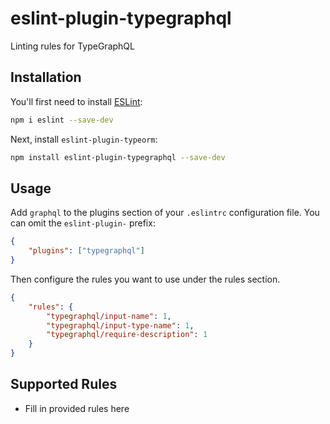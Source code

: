 # eslint-plugin-typegraphql

Linting rules for TypeGraphQL

## Installation

You'll first need to install [ESLint](https://eslint.org/):

```sh
npm i eslint --save-dev
```

Next, install `eslint-plugin-typeorm`:

```sh
npm install eslint-plugin-typegraphql --save-dev
```

## Usage

Add `graphql` to the plugins section of your `.eslintrc` configuration file. You can omit the `eslint-plugin-` prefix:

```json
{
    "plugins": ["typegraphql"]
}
```

Then configure the rules you want to use under the rules section.

```json
{
    "rules": {
        "typegraphql/input-name": 1,
        "typegraphql/input-type-name": 1,
        "typegraphql/require-description": 1
    }
}
```

## Supported Rules

-   Fill in provided rules here
